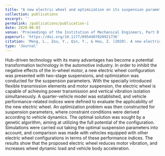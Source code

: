 ```yaml
---
title: "A new electric wheel and optimization on its suspension parameters"
collection: publications
excerpt: ''
permalink: /publications/publication-1
date: 2020-06-03
venue: 'Proceedings of the Institution of Mechanical Engineers, Part D: Journal of Automobile Engineering'
paperurl: 'https://doi.org/10.1177/0954407020921736'
citation: 'Meng, L., Zou, Y., Qin, Y., & Hou, Z. (2020). A new electric wheel and optimization on its suspension parameters. Proceedings of the Institution of Mechanical Engineers, Part D: Journal of Automobile Engineering, 234(12), 2759-2770.'
type: 'Journal'
---
```

Hub-driven technology with its many advantages has become a potential transformation technology in the automotive industry. In order to inhibit the negative effects of the in-wheel motor, a new electric wheel configuration was presented with two-stage suspensions, and optimization was conducted for the suspension parameters. With the specially introduced flexible transmission elements and motor suspension, the electric wheel is capable of achieving power transmission and vertical vibration isolation simultaneously. A quarter-vehicle model was established, and vehicle performance-related indices were defined to evaluate the applicability of the new electric wheel. An optimization problem was then constructed for suspension parameters, where constraint conditions were derived according to vehicle dynamics. The optimal solution was sought by a genetic algorithm, aiming at utilizing the full potential of the configuration. Simulations were carried out taking the optimal suspension parameters into account, and comparison was made with vehicles equipped with other electric wheel configurations in terms of these performance indices. The results show that the proposed electric wheel reduces motor vibration, and increases wheel dynamic load and vehicle body acceleration.
